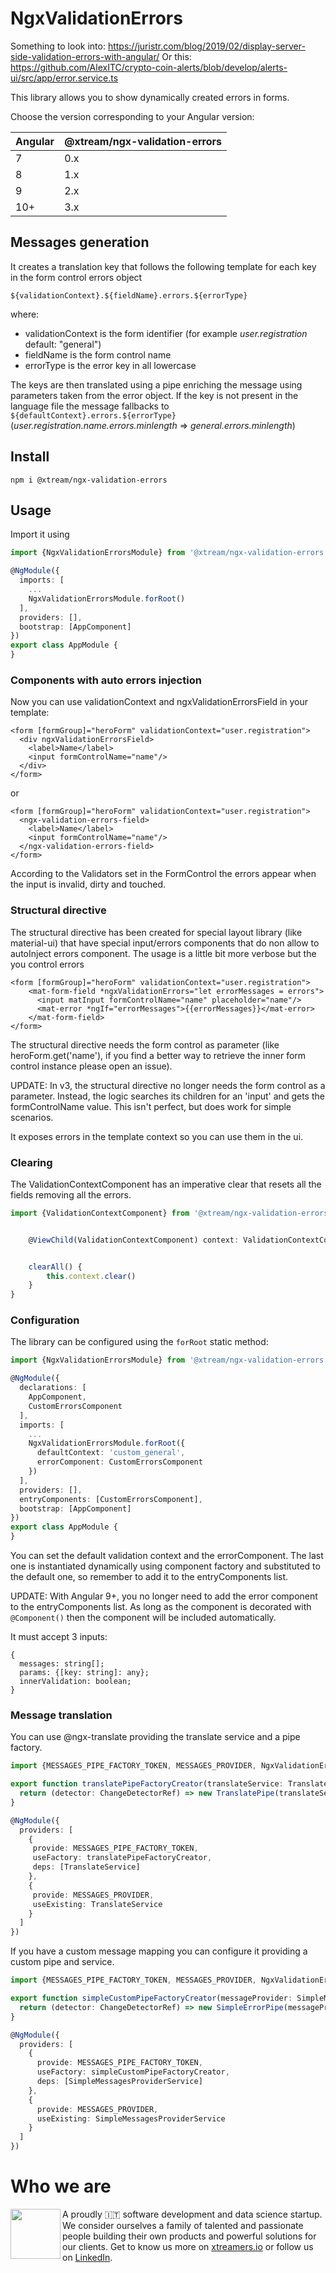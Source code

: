 # NgxValidationErrors

Something to look into:  https://juristr.com/blog/2019/02/display-server-side-validation-errors-with-angular/
Or this:  https://github.com/AlexITC/crypto-coin-alerts/blob/develop/alerts-ui/src/app/error.service.ts

This library allows you to show dynamically created errors in forms.

Choose the version corresponding to your Angular version:

 Angular     | @xtream/ngx-validation-errors
 ----------- | ------------------- 
 7           | 0.x
 8           | 1.x
 9           | 2.x
 10+         | 3.x


## Messages generation

It creates a translation key that follows the following template for each key in the form control errors object

`${validationContext}.${fieldName}.errors.${errorType}`

where:
- validationContext is the form identifier (for example _user.registration_ default: "general")
- fieldName is the form control name 
- errorType is the error key in all lowercase

The keys are then translated using a pipe enriching the message using parameters taken from the error object.
If the key is not present in the language file the message fallbacks to `${defaultContext}.errors.${errorType}` (_user.registration.name.errors.minlength_ => _general.errors.minlength_)

## Install

`npm i @xtream/ngx-validation-errors`

## Usage


Import it using
```typescript
import {NgxValidationErrorsModule} from '@xtream/ngx-validation-errors';

@NgModule({
  imports: [
    ...
    NgxValidationErrorsModule.forRoot()
  ],
  providers: [],
  bootstrap: [AppComponent]
})
export class AppModule {
}
```
### Components with auto errors injection
Now you can use validationContext and ngxValidationErrorsField in your template:

```angular2html
<form [formGroup]="heroForm" validationContext="user.registration">
  <div ngxValidationErrorsField>
    <label>Name</label>
    <input formControlName="name"/>
  </div>
</form>
```
or 
```angular2html
<form [formGroup]="heroForm" validationContext="user.registration">
  <ngx-validation-errors-field>
    <label>Name</label>
    <input formControlName="name"/>
  </ngx-validation-errors-field>
</form>
```

According to the Validators set in the FormControl the errors appear when the input is invalid, dirty and touched.

### Structural directive

The structural directive has been created for special layout library (like material-ui) that have special input/errors
components that do non allow to autoInject errors component. The usage is a little bit more verbose but the you control
errors

```angular2html
<form [formGroup]="heroForm" validationContext="user.registration">
    <mat-form-field *ngxValidationErrors="let errorMessages = errors">
      <input matInput formControlName="name" placeholder="name"/>
      <mat-error *ngIf="errorMessages">{{errorMessages}}</mat-error>
    </mat-form-field>
</form>
```

The structural directive needs the form control as parameter (like heroForm.get('name'), if you find a better way to retrieve the inner form control instance please open an issue).

UPDATE: In v3, the structural directive no longer needs the form control as a parameter.  Instead, the logic searches its children for an 'input' and gets the formControlName value.  This isn't perfect, but does work for simple scenarios.

It exposes errors in the template context so you can use them in the ui.

### Clearing

The ValidationContextComponent has an imperative clear that resets all the fields removing all the errors. 

```typescript
import {ValidationContextComponent} from '@xtream/ngx-validation-errors';


    @ViewChild(ValidationContextComponent) context: ValidationContextComponent;


    clearAll() {
        this.context.clear()
    }
}
```
### Configuration

The library can be configured using the `forRoot` static method:

```typescript
import {NgxValidationErrorsModule} from '@xtream/ngx-validation-errors';

@NgModule({
  declarations: [
    AppComponent,
    CustomErrorsComponent
  ],
  imports: [
    ...
    NgxValidationErrorsModule.forRoot({
      defaultContext: 'custom_general',
      errorComponent: CustomErrorsComponent
    })
  ],
  providers: [],
  entryComponents: [CustomErrorsComponent],
  bootstrap: [AppComponent]
})
export class AppModule {
}
```
 
You can set the default validation context and the errorComponent. The last one is instantiated dynamically using 
component factory and substituted to the default one, so remember to add it to the entryComponents list.

UPDATE:  With Angular 9+, you no longer need to add the error component to the entryComponents list.  As long as the component is decorated with `@Component()` then the component will be included automatically.

It must accept 3 inputs:
```
{
  messages: string[];
  params: {[key: string]: any};
  innerValidation: boolean;
}
```
### Message translation

You can use @ngx-translate providing the translate service and a pipe factory.

```typescript
import {MESSAGES_PIPE_FACTORY_TOKEN, MESSAGES_PROVIDER, NgxValidationErrorsModule} from '@xtream/ngx-validation-errors'; 

export function translatePipeFactoryCreator(translateService: TranslateService) {
  return (detector: ChangeDetectorRef) => new TranslatePipe(translateService, detector);
}

@NgModule({
  providers: [
    {
     provide: MESSAGES_PIPE_FACTORY_TOKEN,
     useFactory: translatePipeFactoryCreator,
     deps: [TranslateService]
    },
    {
     provide: MESSAGES_PROVIDER,
     useExisting: TranslateService
    }
  ]
})

```

If you have a custom message mapping you can configure it providing a custom pipe and service.

```typescript
import {MESSAGES_PIPE_FACTORY_TOKEN, MESSAGES_PROVIDER, NgxValidationErrorsModule} from '@xtream/ngx-validation-errors';

export function simpleCustomPipeFactoryCreator(messageProvider: SimpleMessagesProviderService) {
  return (detector: ChangeDetectorRef) => new SimpleErrorPipe(messageProvider, detector);
}

@NgModule({
  providers: [
    {
      provide: MESSAGES_PIPE_FACTORY_TOKEN,
      useFactory: simpleCustomPipeFactoryCreator,
      deps: [SimpleMessagesProviderService]
    },
    {
      provide: MESSAGES_PROVIDER,
      useExisting: SimpleMessagesProviderService
    }
  ]
})
```

# Who we are
<img align="left" width="80" height="80" src="https://avatars2.githubusercontent.com/u/38501645?s=450&u=1eb7348ca81f5cd27ce9c02e689f518d903852b1&v=4">
A proudly 🇮🇹 software development and data science startup.<br>We consider ourselves a family of talented and passionate people building their own products and powerful solutions for our clients. Get to know us more on <a target="_blank" href="https://xtreamers.io">xtreamers.io</a> or follow us on <a target="_blank" href="https://it.linkedin.com/company/xtream-srl">LinkedIn</a>.
